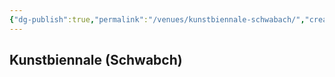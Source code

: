 ```yaml
---
{"dg-publish":true,"permalink":"/venues/kunstbiennale-schwabach/","created":"2025-05-25T12:48:37.208+02:00","updated":"2025-05-25T13:33:14.685+02:00"}
---
```


## Kunstbiennale (Schwabch)